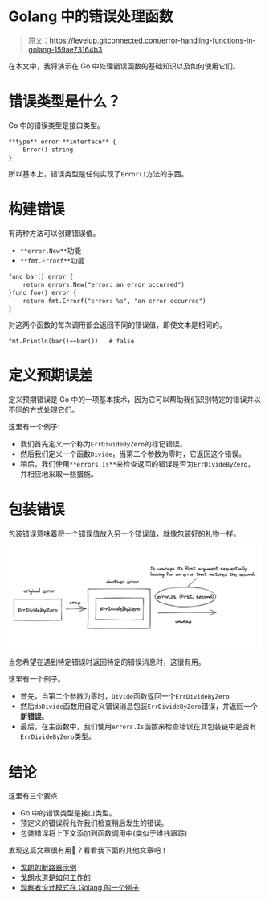 # Golang 中的错误处理函数

> 原文：<https://levelup.gitconnected.com/error-handling-functions-in-golang-159ae73164b3>

在本文中，我将演示在 Go 中处理错误函数的基础知识以及如何使用它们。

# 错误类型是什么？

Go 中的错误类型是接口类型。

```
**type** error **interface** {
    Error() string
}
```

所以基本上，错误类型是任何实现了`Error()`方法的东西。

# 构建错误

有两种方法可以创建错误值。

*   `**error.New**`功能
*   `**fmt.Errorf**`功能

```
func bar() error {
    return errors.New("error: an error occurred")
}func foo() error {
    return fmt.Errorf("error: %s", "an error occurred")
}
```

对这两个函数的每次调用都会返回不同的错误值，即使文本是相同的。

```
fmt.Println(bar()==bar())   # false
```

# 定义预期误差

定义预期错误是 Go 中的一项基本技术，因为它可以帮助我们识别特定的错误并以不同的方式处理它们。

这里有一个例子:

*   我们首先定义一个称为`ErrDivideByZero`的标记错误。
*   然后我们定义一个函数`Divide`，当第二个参数为零时，它返回这个错误。
*   稍后，我们使用`**errors.Is**`来检查返回的错误是否为`ErrDivideByZero`，并相应地采取一些措施。

# 包装错误

包装错误意味着将一个错误值放入另一个错误值，就像包装好的礼物一样。

![](img/7478d35354995ea5fe1dc11772298dcb.png)

当您希望在遇到特定错误时返回特定的错误消息时，这很有用。

这里有一个例子。

*   首先，当第二个参数为零时，`Divide`函数返回一个`ErrDivideByZero`
*   然后`doDivide`函数用自定义错误消息包装`ErrDivideByZero`错误，并返回一个**新错误**。
*   最后，在主函数中，我们使用`errors.Is`函数来检查错误在其包装链中是否有`ErrDivideByZero`类型。

# 结论

这里有三个要点

*   Go 中的错误类型是接口类型。
*   预定义的错误将允许我们检查稍后发生的错误。
*   包装错误将上下文添加到函数调用中(类似于堆栈跟踪)

发现这篇文章很有用👏？看看我下面的其他文章吧！

*   [戈朗的断路器示例](/circuit-breaker-example-in-golang-e6459c87eaeb)
*   [戈朗水道是如何工作的](/how-does-golang-channel-works-6d66acd54753)
*   [观察者设计模式在 Golang 的一个例子](/observer-design-pattern-in-golang-with-an-example-6c24898059b1)